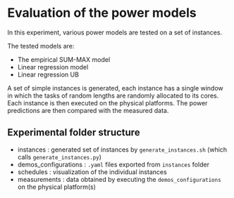 
# Evaluation of the power models

In this experiment, various power models are tested on a set of instances. 

The tested models are:

 - The empirical SUM-MAX model
 - Linear regression model
 - Linear regression UB
 
A set of simple instances is generated, each instance has a single window in which the tasks of random lengths are randomly allocated to its cores. Each instance is then executed on the physical platforms. The power predictions are then compared with the measured data.

## Experimental folder structure

 - instances : generated set of instances by `generate_instances.sh` (which calls `generate_instances.py`)
 - demos_configurations : `.yaml` files exported from `instances` folder
 - schedules : visualization of the individual instances
 - measurements : data obtained by executing the `demos_configurations` on the physical platform(s)
